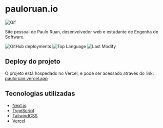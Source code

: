 # pauloruan.io

![Gif](https://media.giphy.com/media/v1.Y2lkPTc5MGI3NjExMTBlMzQ4YWM4OThjMGVjMjkyYjVjMGFjMGIyNzNhNmQ0ZmMyNzUyMyZjdD1n/3iMchmJEhgY7YCHu2U/giphy.gif)

Site pessoal de Paulo Ruan, desenvolvedor web e estudante de Engenha de Software.

![GitHub deployments](https://img.shields.io/github/deployments/pauloruan/pauloruan.io/production?style=for-the-badge) ![Top Language](https://img.shields.io/github/languages/top/pauloruan/pauloruan.io?style=for-the-badge) ![Last Modify](https://img.shields.io/github/last-commit/pauloruan/pauloruan.io?style=for-the-badge)

## Deploy do projeto

O projeto está hospedado no Vercel, e pode ser acessado através do link: [pauloruan.vercel.app](https://pauloruan.vercel.app)

## Tecnologias utilizadas

- [Next.js](https://nextjs.org/)
- [TypeScript](https://www.typescriptlang.org/)
- [TailwindCSS](https://tailwindcss.com/)
- [Vercel](https://vercel.com/)
